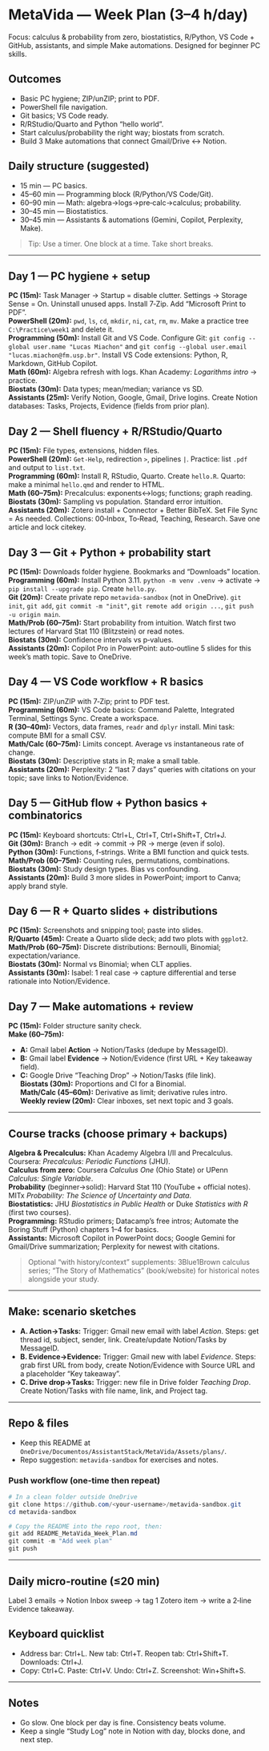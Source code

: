 # MetaVida — Week Plan (3–4 h/day)  
Focus: calculus & probability from zero, biostatistics, R/Python, VS Code + GitHub, assistants, and simple Make automations. Designed for beginner PC skills.

## Outcomes
- Basic PC hygiene; ZIP/unZIP; print to PDF.
- PowerShell file navigation.
- Git basics; VS Code ready.
- R/RStudio/Quarto and Python “hello world”.
- Start calculus/probability the right way; biostats from scratch.
- Build 3 Make automations that connect Gmail/Drive ↔ Notion.

## Daily structure (suggested)
- 15 min — PC basics.
- 45–60 min — Programming block (R/Python/VS Code/Git).
- 60–90 min — Math: algebra→logs→pre‑calc→calculus; probability.
- 30–45 min — Biostatistics.
- 30–45 min — Assistants & automations (Gemini, Copilot, Perplexity, Make).

> Tip: Use a timer. One block at a time. Take short breaks.

---

## Day 1 — PC hygiene + setup
**PC (15m):** Task Manager → Startup = disable clutter. Settings → Storage Sense = On. Uninstall unused apps. Install 7‑Zip. Add “Microsoft Print to PDF”.  
**PowerShell (20m):** `pwd`, `ls`, `cd`, `mkdir`, `ni`, `cat`, `rm`, `mv`. Make a practice tree `C:\Practice\week1` and delete it.  
**Programming (50m):** Install Git and VS Code. Configure Git: `git config --global user.name "Lucas Miachon"` and `git config --global user.email "lucas.miachon@fm.usp.br"`. Install VS Code extensions: Python, R, Markdown, GitHub Copilot.  
**Math (60m):** Algebra refresh with logs. Khan Academy: *Logarithms intro* → practice.  
**Biostats (30m):** Data types; mean/median; variance vs SD.  
**Assistants (25m):** Verify Notion, Google, Gmail, Drive logins. Create Notion databases: Tasks, Projects, Evidence (fields from prior plan).

## Day 2 — Shell fluency + R/RStudio/Quarto
**PC (15m):** File types, extensions, hidden files.  
**PowerShell (20m):** `Get-Help`, redirection `>`, pipelines `|`. Practice: list `.pdf` and output to `list.txt`.  
**Programming (60m):** Install R, RStudio, Quarto. Create `hello.R`. Quarto: make a minimal `hello.qmd` and render to HTML.  
**Math (60–75m):** Precalculus: exponents↔logs; functions; graph reading.  
**Biostats (30m):** Sampling vs population. Standard error intuition.  
**Assistants (20m):** Zotero install + Connector + Better BibTeX. Set File Sync = As needed. Collections: 00‑Inbox, To‑Read, Teaching, Research. Save one article and lock citekey.

## Day 3 — Git + Python + probability start
**PC (15m):** Downloads folder hygiene. Bookmarks and “Downloads” location.  
**Programming (60m):** Install Python 3.11. `python -m venv .venv` → activate → `pip install --upgrade pip`. Create `hello.py`.  
**Git (20m):** Create private repo `metavida-sandbox` (not in OneDrive). `git init`, `git add`, `git commit -m "init"`, `git remote add origin ...`, `git push -u origin main`.  
**Math/Prob (60–75m):** Start probability from intuition. Watch first two lectures of Harvard Stat 110 (Blitzstein) or read notes.  
**Biostats (30m):** Confidence intervals vs p‑values.  
**Assistants (20m):** Copilot Pro in PowerPoint: auto‑outline 5 slides for this week’s math topic. Save to OneDrive.

## Day 4 — VS Code workflow + R basics
**PC (15m):** ZIP/unZIP with 7‑Zip; print to PDF test.  
**Programming (60m):** VS Code basics: Command Palette, Integrated Terminal, Settings Sync. Create a workspace.  
**R (30–40m):** Vectors, data frames, `readr` and `dplyr` install. Mini task: compute BMI for a small CSV.  
**Math/Calc (60–75m):** Limits concept. Average vs instantaneous rate of change.  
**Biostats (30m):** Descriptive stats in R; make a small table.  
**Assistants (20m):** Perplexity: 2 “last 7 days” queries with citations on your topic; save links to Notion/Evidence.

## Day 5 — GitHub flow + Python basics + combinatorics
**PC (15m):** Keyboard shortcuts: Ctrl+L, Ctrl+T, Ctrl+Shift+T, Ctrl+J.  
**Git (30m):** Branch → edit → commit → PR → merge (even if solo).  
**Python (30m):** Functions, f‑strings. Write a BMI function and quick tests.  
**Math/Prob (60–75m):** Counting rules, permutations, combinations.  
**Biostats (30m):** Study design types. Bias vs confounding.  
**Assistants (20m):** Build 3 more slides in PowerPoint; import to Canva; apply brand style.

## Day 6 — R + Quarto slides + distributions
**PC (15m):** Screenshots and snipping tool; paste into slides.  
**R/Quarto (45m):** Create a Quarto slide deck; add two plots with `ggplot2`.  
**Math/Prob (60–75m):** Discrete distributions: Bernoulli, Binomial; expectation/variance.  
**Biostats (30m):** Normal vs Binomial; when CLT applies.  
**Assistants (30m):** Isabel: 1 real case → capture differential and terse rationale into Notion/Evidence.

## Day 7 — Make automations + review
**PC (15m):** Folder structure sanity check.  
**Make (60–75m):**  
- **A:** Gmail label **Action** → Notion/Tasks (dedupe by MessageID).  
- **B:** Gmail label **Evidence** → Notion/Evidence (first URL + Key takeaway field).  
- **C:** Google Drive “Teaching Drop” → Notion/Tasks (file link).  
**Biostats (30m):** Proportions and CI for a Binomial.  
**Math/Calc (45–60m):** Derivative as limit; derivative rules intro.  
**Weekly review (20m):** Clear inboxes, set next topic and 3 goals.

---

## Course tracks (choose primary + backups)
**Algebra & Precalculus:** Khan Academy Algebra I/II and Precalculus. Coursera: *Precalculus: Periodic Functions* (JHU).  
**Calculus from zero:** Coursera *Calculus One* (Ohio State) or UPenn *Calculus: Single Variable*.  
**Probability** (beginner→solid): Harvard Stat 110 (YouTube + official notes). MITx *Probability: The Science of Uncertainty and Data*.  
**Biostatistics:** JHU *Biostatistics in Public Health* or Duke *Statistics with R* (first two courses).  
**Programming:** RStudio primers; Datacamp’s free intros; Automate the Boring Stuff (Python) chapters 1–4 for basics.  
**Assistants:** Microsoft Copilot in PowerPoint docs; Google Gemini for Gmail/Drive summarization; Perplexity for newest with citations.

> Optional “with history/context” supplements: 3Blue1Brown calculus series; “The Story of Mathematics” (book/website) for historical notes alongside your study.

---

## Make: scenario sketches
- **A. Action→Tasks:** Trigger: Gmail new email with label *Action*. Steps: get thread id, subject, sender, link. Create/update Notion/Tasks by MessageID.  
- **B. Evidence→Evidence:** Trigger: Gmail new with label *Evidence*. Steps: grab first URL from body, create Notion/Evidence with Source URL and a placeholder “Key takeaway”.  
- **C. Drive drop→Tasks:** Trigger: new file in Drive folder *Teaching Drop*. Create Notion/Tasks with file name, link, and Project tag.

---

## Repo & files
- Keep this README at `OneDrive/Documentos/AssistantStack/MetaVida/Assets/plans/`.  
- Repo suggestion: `metavida-sandbox` for exercises and notes.  

### Push workflow (one-time then repeat)
```powershell
# In a clean folder outside OneDrive
git clone https://github.com/<your-username>/metavida-sandbox.git
cd metavida-sandbox

# Copy the README into the repo root, then:
git add README_MetaVida_Week_Plan.md
git commit -m "Add week plan"
git push
```

---

## Daily micro‑routine (≤20 min)
Label 3 emails → Notion Inbox sweep → tag 1 Zotero item → write a 2‑line Evidence takeaway.

## Keyboard quicklist
- Address bar: Ctrl+L. New tab: Ctrl+T. Reopen tab: Ctrl+Shift+T. Downloads: Ctrl+J.  
- Copy: Ctrl+C. Paste: Ctrl+V. Undo: Ctrl+Z. Screenshot: Win+Shift+S.

---

## Notes
- Go slow. One block per day is fine. Consistency beats volume.
- Keep a single “Study Log” note in Notion with day, blocks done, and next step.
